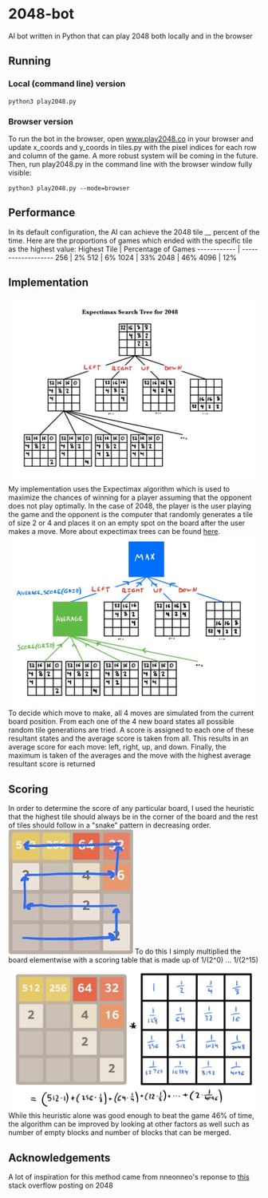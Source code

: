 # 2048-bot
AI bot written in Python that can play 2048 both locally and in the browser

## Running
### Local (command line) version
```
python3 play2048.py
```

### Browser version
To run the bot in the browser, open www.play2048.co in your browser and update x_coords and y_coords in tiles.py with the pixel indices for each row and column of the game. A more robust system will be coming in the future.
Then, run play2048.py in the command line with the browser window fully visible:
```
python3 play2048.py --mode=browser
```

## Performance
In its default configuration, the AI can achieve the 2048 tile __ percent of the time.
Here are the proportions of games which ended with the specific tile as the highest value:
Highest Tile | Percentage of Games
------------ | -------------------
256 | 2%
512 | 6%
1024 | 33%
2048 | 46%
4096 | 12%

## Implementation
![](images/2048expectimax.jpg)
My implementation uses the Expectimax algorithm which is used to maximize the chances of winning for a player assuming that the opponent does not play optimally. In the case of 2048, the player is the user playing the game and the opponent is the computer that randomly generates a tile of size 2 or 4 and places it on an empty spot on the board after the user makes a move. More about expectimax trees can be found [here](https://www.geeksforgeeks.org/expectimax-algorithm-in-game-theory/).
![](images/expectimax2.jpg)
To decide which move to make, all 4 moves are simulated from the current board position. From each one of the 4 new board states all possible random tile generations are tried. A score is assigned to each one of these resultant states and the average score is taken from all. This results in an average score for each move: left, right, up, and down. Finally, the maximum is taken of the averages and the move with the highest average resultant score is returned

## Scoring
In order to determine the score of any particular board, I used the heuristic that the highest tile should always be in the corner of the board and the rest of tiles should follow in a "snake" pattern in decreasing order.
![](images/heuristic.jpeg)
To do this I simply multiplied the board elementwise with a scoring table that is made up of 1/(2^0) ... 1/(2^15)
![](images/score.jpg)
While this heuristic alone was good enough to beat the game 46% of time, the algorithm can be improved by looking at other factors as well such as number of empty blocks and number of blocks that can be merged.

## Acknowledgements
A lot of inspiration for this method came from nneonneo's reponse to [this](https://stackoverflow.com/questions/22342854/what-is-the-optimal-algorithm-for-the-game-2048) stack overflow posting on 2048
